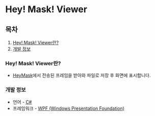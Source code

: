 # **Hey! Mask! Viewer**

## **목차**

1. [Hey! Mask! Viewer란?](#Hey-Mask-Viewer란)
2. [개발 정보](#개발-정보)

### **Hey! Mask! Viewer란?**

-   [HeyMask](https://gitlab.com/BanB3515/HeyMask)에서 전송된 프레임을 받아와 파일로 저장 후 화면에 표시합니다.

### **개발 정보**

-   언어 - [C#](https://docs.microsoft.com/ko-kr/dotnet/csharp/)
-   프레임워크 - [WPF (Windows Presentation Foundation)](https://docs.microsoft.com/ko-kr/visualstudio/designers/getting-started-with-wpf?view=vs-2019)
